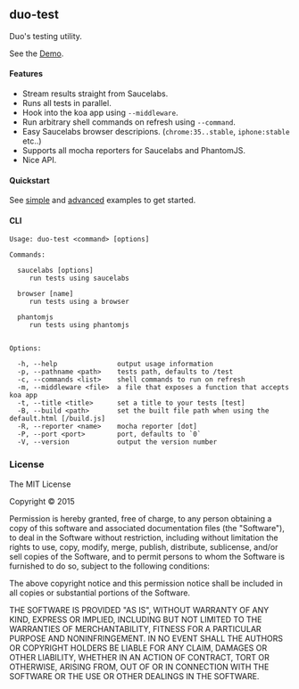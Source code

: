 
## duo-test

  Duo's testing utility.

  See the [Demo](https://cloudup.com/c5qdleOudgZ).

#### Features

  - Stream results straight from Saucelabs.
  - Runs all tests in parallel.
  - Hook into the koa app using `--middleware`.
  - Run arbitrary shell commands on refresh using `--command`.
  - Easy Saucelabs browser descripions. (`chrome:35..stable`, `iphone:stable` etc..)
  - Supports all mocha reporters for Saucelabs and PhantomJS.
  - Nice API.

#### Quickstart

  See [simple](https://github.com/component/duo-test/tree/master/examples/simple) and [advanced](https://github.com/component/duo-test/tree/master/examples/advanced) examples to get started.

#### CLI

    Usage: duo-test <command> [options]

    Commands:

      saucelabs [options]
         run tests using saucelabs

      browser [name]
         run tests using a browser

      phantomjs
         run tests using phantomjs


    Options:

      -h, --help               output usage information
      -p, --pathname <path>    tests path, defaults to /test
      -c, --commands <list>    shell commands to run on refresh
      -m, --middleware <file>  a file that exposes a function that accepts koa app
      -t, --title <title>      set a title to your tests [test]
      -B, --build <path>       set the built file path when using the default.html [/build.js]
      -R, --reporter <name>    mocha reporter [dot]
      -P, --port <port>        port, defaults to `0`
      -V, --version            output the version number

### License

The MIT License

Copyright © 2015

Permission is hereby granted, free of charge, to any person obtaining a copy of this software and associated documentation files (the "Software"), to deal in the Software without restriction, including without limitation the rights to use, copy, modify, merge, publish, distribute, sublicense, and/or sell copies of the Software, and to permit persons to whom the Software is furnished to do so, subject to the following conditions:

The above copyright notice and this permission notice shall be included in all copies or substantial portions of the Software.

THE SOFTWARE IS PROVIDED "AS IS", WITHOUT WARRANTY OF ANY KIND, EXPRESS OR IMPLIED, INCLUDING BUT NOT LIMITED TO THE WARRANTIES OF MERCHANTABILITY, FITNESS FOR A PARTICULAR PURPOSE AND NONINFRINGEMENT. IN NO EVENT SHALL THE AUTHORS OR COPYRIGHT HOLDERS BE LIABLE FOR ANY CLAIM, DAMAGES OR OTHER LIABILITY, WHETHER IN AN ACTION OF CONTRACT, TORT OR OTHERWISE, ARISING FROM, OUT OF OR IN CONNECTION WITH THE SOFTWARE OR THE USE OR OTHER DEALINGS IN THE SOFTWARE.
